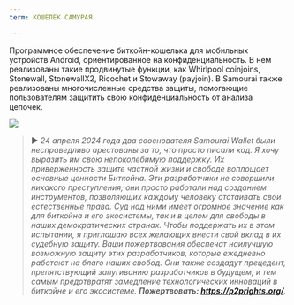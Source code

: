 ```yaml
---
term: КОШЕЛЕК САМУРАЯ

---
```

Программное обеспечение биткойн-кошелька для мобильных устройств Android, ориентированное на конфиденциальность. В нем реализованы такие продвинутые функции, как Whirlpool coinjoins, Stonewall, StonewallX2, Ricochet и Stowaway (payjoin). В Samourai также реализованы многочисленные средства защиты, помогающие пользователям защитить свою конфиденциальность от анализа цепочек.

![](../../dictionnaire/assets/45.webp)

> ► *24 апреля 2024 года два сооснователя Samourai Wallet были несправедливо арестованы за то, что просто писали код. Я хочу выразить им свою непоколебимую поддержку. Их приверженность защите частной жизни и свободе воплощает основные ценности Биткойна. Эти разработчики не совершили никакого преступления; они просто работали над созданием инструментов, позволяющих каждому человеку отстаивать свои естественные права. Суд над ними имеет огромное значение как для биткойна и его экосистемы, так и в целом для свободы в наших демократических странах. Чтобы поддержать их в этом испытании, я приглашаю всех желающих внести свой вклад в их судебную защиту. Ваши пожертвования обеспечат наилучшую возможную защиту этих разработчиков, которые ежедневно работают на благо наших свобод. Они также создадут прецедент, препятствующий запугиванию разработчиков в будущем, и тем самым предотвратят замедление технологических инноваций в биткойне и его экосистеме. **Пожертвовать: https://p2prights.org/**.*